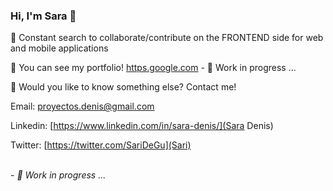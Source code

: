 ### Hi, I'm Sara 👋

👯 Constant search to collaborate/contribute on the FRONTEND side for web and mobile applications

💼 You can see my portfolio! [https.google.com](aquí) - 🌱 Work in progress ...

💬 Would you like to know something else? 
Contact me! 

Email: proyectos.denis@gmail.com 

Linkedin: [https://www.linkedin.com/in/sara-denis/](Sara Denis)  

Twitter: [https://twitter.com/SariDeGu](Sari)


<br/>
- <i>🌱 Work in progress ...</i>

<!--
**SaraDenis/saradenis** is a ✨ _special_ ✨ repository because its `README.md` (this file) appears on your GitHub profile.

Here are some ideas to get you started:

- 🔭 I’m currently working on ...
- 🌱 I’m currently learning ...
- 👯 I’m looking to collaborate on ...
- 🤔 I’m looking for help with ...
- 💬 Ask me about ...
- 📫 How to reach me: ...
- 😄 Pronouns: ...
- ⚡ Fun fact: ...
-->
